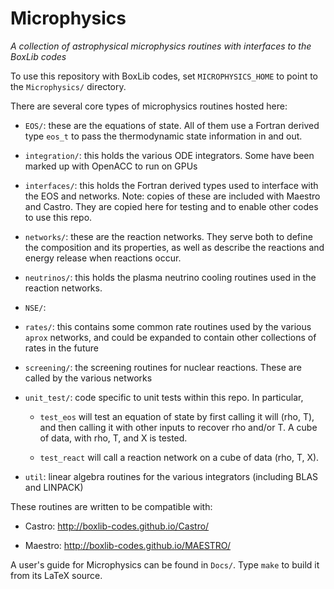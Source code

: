 # Microphysics

*A collection of astrophysical microphysics routines with interfaces to
 the BoxLib codes*

To use this repository with BoxLib codes, set `MICROPHYSICS_HOME` to point
to the `Microphysics/` directory.

There are several core types of microphysics routines hosted here:

* `EOS/`: these are the equations of state.  All of them use a Fortran
  derived type `eos_t` to pass the thermodynamic state information in
  and out.

* `integration/`: this holds the various ODE integrators.  Some have
  been marked up with OpenACC to run on GPUs

* `interfaces/`: this holds the Fortran derived types used to
  interface with the EOS and networks.  Note: copies of these are
  included with Maestro and Castro.  They are copied here for testing
  and to enable other codes to use this repo.

* `networks/`: these are the reaction networks.  They serve both to
  define the composition and its properties, as well as describe the
  reactions and energy release when reactions occur.

* `neutrinos/`: this holds the plasma neutrino cooling routines used
  in the reaction networks.
  
* `NSE/`:

* `rates/`: this contains some common rate routines used by the
  various `aprox` networks, and could be expanded to contain other
  collections of rates in the future
  
* `screening/`: the screening routines for nuclear reactions.  These
  are called by the various networks
  
* `unit_test/`: code specific to unit tests within this repo.  In
  particular,

  - `test_eos` will test an equation of state by first calling
    it will (rho, T), and then calling it with other inputs
	to recover rho and/or T.  A cube of data, with rho, T, and
	X is tested.

  - `test_react` will call a reaction network on a cube of
    data (rho, T, X).

* `util`: linear algebra routines for the various integrators
  (including BLAS and LINPACK)


These routines are written to be compatible with:

* Castro: http://boxlib-codes.github.io/Castro/

* Maestro: http://boxlib-codes.github.io/MAESTRO/


A user's guide for Microphysics can be found in `Docs/`.  Type `make`
to build it from its LaTeX source.
